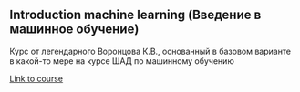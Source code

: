 ## Introduction machine learning (Введение в машинное обучение)

Курс от легендарного Воронцова К.В., основанный в базовом варианте в какой-то мере на курсе ШАД по машинному обучению

[Link to course](https://www.coursera.org/learn/vvedenie-mashinnoe-obuchenie)
